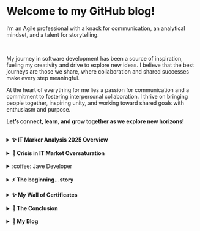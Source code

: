 # Welcome to my GitHub blog!


I’m an Agile professional with a knack for communication, an analytical mindset, and a talent for storytelling.

<br>

My journey in software development has been a source of inspiration, fueling my creativity and drive to explore new ideas. I believe that the best journeys are those we share, where collaboration and shared successes make every step meaningful.


At the heart of everything for me lies a passion for communication and a commitment to fostering interpersonal collaboration. I thrive on bringing people together, inspiring unity, and working toward shared goals with enthusiasm and purpose.  

**Let’s connect, learn, and grow together as we explore new horizons!**


<br>
<details>	
  <summary><b>✨ IT Marker Analysis 2025 Overview </b></summary> 
<br>
The global IT recruitment landscape in 2025 presents a mix of challenges and opportunities, influenced by technological advancements, economic shifts, and evolving workplace dynamics. Here's an overview:
<br>
<br>
  
**Global IT Recruitment Trends:**

1. **Artificial Intelligence (AI) Integration:**
AI is increasingly being utilized to enhance the recruitment process, improving candidate sourcing, screening, and engagement. However, it's essential to manage AI implementation carefully to avoid potential biases and ensure a positive candidate experience.

2. **Focus on Critical Skills:**
There's a heightened emphasis on identifying and acquiring critical skills, particularly in areas like cybersecurity, data analytics, and AI development. Employers are prioritizing candidates with specialized expertise to stay competitive.

3. **Flexible Work Models:**
The demand for remote and hybrid work arrangements remains strong. Companies are adapting to these preferences to attract top talent, offering flexible work environments as a standard practice.

4. **Employee Advocacy and Experience:**
Organizations are focusing on creating positive employee experiences and leveraging employee advocacy to attract and retain talent. A strong employer brand, supported by satisfied employees, is becoming a key differentiator.

**IT Recruitment in Poland:**

Poland's IT sector is experiencing significant growth, with the market size estimated at $28.68 billion in 2024 and projected to reach $46.51 billion by 2029, growing at a compound annual growth rate (CAGR) of 10.15%. 
VERITA HR
 This expansion is driven by both domestic developments and an influx of IT talent from neighboring countries.

However, this rapid growth presents challenges:

* **Talent Shortage:**
The increasing demand for IT professionals may lead to a talent crunch, especially in specialized fields. The existing talent pool might struggle to meet the needs of both startups and multinational corporations operating in Poland. 
DEVSDATA

* **Temporary Employment Trends:**
Approximately 63% of companies in Poland plan to hire temporary workers in the first quarter of 2025, a 12% increase from the same period in the previous year. This trend indicates a shift towards more flexible staffing solutions in response to market uncertainties. 
STAFFING INDUSTRY ANALYSTS

**Conclusion:**

The IT recruitment landscape in 2025 is shaped by technological integration, a focus on critical skills, and evolving work models. In Poland, while the IT sector is poised for substantial growth, addressing the potential talent shortage will be crucial. Companies may need to invest in training and development programs, explore international talent pools, and adapt to flexible employment arrangements to navigate these challenges effectively.
  
  <br />



  </details>

  <br>
<details>	
  <summary><b>🧭 Crisis in IT Market Oversaturation </b></summary> 
<br>

My observation on broader trends and concerns in the II and AI industries, especially in the software development and outstorcing sector.
Let me provide some clarity and context around these points:
<br>
<br>

###The Softwarehouse Model:

1. **How It Works:**

Softwarehouses act as intermediaries, providing skilled teams or individual developers to companies on a project-by-project basis. This is essentially a form of outsourcing, where companies "rent" expertise without taking on long-term employment obligations.

2. **Advantages for Companies:**

* Flexibility in scaling up or down based on project needs.
* Access to specialized talent for short-term requirements.
* Cost savings compared to hiring permanent staff in high-salary regions.
3. **Challenges for Softwarehouses and Developers:**
* **Instability for Employees:** Developers often face uncertainty, moving between projects without long-term security or clear career progression.
* **Market Saturation:** When demand dips (e.g., during economic downturns), softwarehouses face significant challenges in maintaining their workforce.
* **Reputation Risks:** If softwarehouses flood the market with "rentable" developers, it can devalue the perceived worth of individual expertise.

### AI Industry’s Current Challenges:

1. **Economic Slowdown and Reduced Investment:**
The last two years saw many companies scaling back AI projects due to:

* Overestimation of AI's immediate ROI.
* Rising operational costs and the global economic slowdown in 2023-2024.
* Shifting priorities toward cost-saving measures rather than innovation.
2. **Over-Supply of Talent:**
The rapid expansion of AI and IT education programs has led to an oversupply of entry-level talent. While senior and specialized roles remain in demand, the influx of junior candidates has created fierce competition for limited opportunities.

3. **AI Hype vs. Real Applications:**
There is a significant gap between the promise of AI and its practical implementation. Many companies invested heavily in AI without fully understanding its business value, leading to abandoned projects and skepticism about future AI investments.

4. **Geopolitical Tensions:**
Global tensions, especially between major tech players (e.g., the US, China, and the EU), have impacted supply chains, collaboration, and funding for AI initiatives.

###Poland’s Specific Context:
1. **Crisis in Software Development:**
The crisis you mentioned aligns with global trends but has been particularly acute in Poland:

* Poland became a hub for outsourced IT work, making it highly sensitive to global market fluctuations.
* Companies in Poland rely heavily on projects from large, international firms. When these firms cut budgets, the local market suffers significantly.
2. **Oversaturation of Programmers:**
With Poland producing a high number of IT graduates and attracting talent from neighboring countries, the supply of developers far outpaced demand during the downturn.

3. **Signs of Recovery:**
While the situation remains challenging, there are indicators of improvement:

* Some companies are cautiously restarting projects.
* New opportunities are emerging in niche areas like AI, cybersecurity, and cloud computing.
* The EU’s focus on digital transformation may lead to more funding and projects in the region.

###Hope for Improvement:
The industry seems to be slowly recovering, but it will take time to stabilize. Several factors might contribute to the turnaround:

* Renewed Investments: As global economies stabilize, companies may reinvest in digital transformation and AI.
* Shift to Emerging Technologies: Areas like generative AI, quantum computing, and green tech are likely to drive new projects.
* EU Support: Poland, as a member of the EU, might benefit from initiatives aimed at bolstering digital infrastructure and innovation.

###Final Thoughts on the Softwarehouse Model:
While the model provides flexibility, it is inherently fragile. If softwarehouses don’t adapt—by focusing on value-added services, employee retention, or innovative business models—they risk exacerbating the instability in the IT labor market.

The Polish IT and AI industries have demonstrated resilience before, and while challenges persist, opportunities for growth and recovery remain. It’s a matter of aligning skills, investments, and expectations to the realities of the evolving market.


</details>
  <br>

<details>
<summary>:coffee: Jave Developer</summary>
I am a Java developer who has found a true passion in programming. It has become my life, presenting both challenges and wonders. Grit, perseverance, and focus are my guiding principles.



# My Interest in Java 

As a Software Developer with a strong foundation in Java, I specialize in technologies such as Spring, Spring Boot, REST APIs, and JUnit. My expertise extends to related tools and frameworks, including Mockito, Hibernate, MySQL, JDBC, MVC, JSP, Thymeleaf, Bootstrap, Jenkins, Tomcat, Angular, AWS, and Git. These powerful and versatile aspects of programming are integral to my projects.

My personal favorites are algorithms and programmatic challenges on [HackerRankProfile](https://www.hackerrank.com/kacpergierycz)

  
</details>

<br>
<details>	
  <summary><b>⚡  The beginning...story</b></summary> 
  <br />
The beginning
  <br>
I spent years working in sales. While selling IT services, I got the idea to venture into the software business, which led me to start learning a bit about programming. Over time, I discovered that programming was incredibly engaging; solving exercises was rewarding, especially as they increased in difficulty.

The library became my learning ground, where I met friends who were studying various subjects—one was focused on JavaScript, another on UML. Our discussions about programming and the cognitive processes involved in learning were thrilling. I became deeply curious and found myself wanting to learn more and more.
  <br>
  
The first steps I took was with Coursera courses: learning how to learn, [computer science fundamentals & Java basics,](https://coursera.org/share/58d86a3f9fdfe25e90012072d2cb758b), then [more advanced Java](https://user-images.githubusercontent.com/57790974/131525387-5df6ca4d-8db5-44ea-91b6-2d042a48689d.jpg), and finally [Data Structures and Algorithms](https://user-images.githubusercontent.com/57790974/131529228-db168e4a-a67a-4ae8-a625-62750bbac3e9.jpg) in previous courses material was hard but in a noobie friendly way, here stuff begins to be hard just like it should be, peers have only 10% success rate for passing. Math was an issue the precalculus level needed at least. I asked a friend mathematician who was giving lessosns in the library;
  <br>
  -What is discreet mathematics?
  <br>
  -The dark and twisted math with a letter e in it (he answer with a puzzling look).
  <br>
  -Yea this is what I'm looking for
  <br>
  -This material was far back in the academy and I would have to study it again.
  <br> 
  -What now then...
  <br>
  -But I can tell You a secret there is a place where You can learn math for good if you want
  <br>
  -yes yes go on
  <br>
  -The Khan Academy
  <br>
  To the math grinding then, dusted since engineering classes:) [252 videos and 100 h](https://user-images.githubusercontent.com/57790974/131519469-3cce47db-6075-4af3-b88c-dcbe807b988e.jpg) of test later [precalculus done](https://user-images.githubusercontent.com/57790974/131519490-041a41de-fed6-4d8f-a708-46755d713228.jpg). I had so much fun then math is just wonder so smooth and easy. YEA! I went through the fire of Algorithm class. During this time pandemic came and libraries closed. Was worrying would I be able to study at home, this was challenging and still just pushing a little harder but sometimes relaxing more.
  <br>
  Coursera set me up for a 1.2 year gave me great programming skills and some general computer science knowledge to understand what to do next. Yes, I had to figure the rest on my own. First was [Database Design](https://www.youtube.com/watch?v=ztHopE5Wnpc&list=RDCMUC8butISFwT-Wl7EV0hUK0BQ&index=2) Cayleb Curry is a great guy, [MySQL FreeCodeCamp Course](https://www.youtube.com/watch?v=HXV3zeQKqGY&t=16s), w3shool exercise, hacker rank. I realize that there is everything I gonna need. Next is going to be the greatest stuff so far THE SPRING FRAMEWORK!!! the web development. From Chad Derbys Love2Code [Spring & Hibernate](https://www.udemy.com/certificate/UC-793e2670-66b7-4fbf-beae-75fd2fb6cb07/), [Full Stack Angular Spring Boot](https://www.udemy.com/certificate/UC-73d4c3de-3f9e-4518-8ada-7850412a79dd/), [JSP Servlets JDBC](https://www.udemy.com/certificate/UC-bb22db36-8fd5-4105-8d89-0100a4878dac/), [Deploy Java Spring to AWS](https://www.udemy.com/certificate/UC-6d7b8480-fa39-41f4-8976-f86c0399edd5/). After this, I have done Spring home Guides and tutorials. Switched to [Java Brains](https://www.youtube.com/channel/UCYt1sfh5464XaDBH0oH_o7Q) and [Telusco](https://www.youtube.com/channel/UC59K-uG2A5ogwIrHw4bmlEg) and done almost all Courses(Hibernate, JSP/Servlets, JAX-RS, REST, Spring Boot, Hibernate, JDBC, ...). <br>  Now came the time when I feel I'm ready and need to find real projects and people to discuss ideas to expand and solidify my expertise and share the joy of creativity.
Done [Git Branching](https://learngitbranching.js.org/?locale=en_US) :)
 
</details>



<br>
<details>	
  <summary><b>✨  My Wall of Certificates </b></summary> 
  <br />
  
![Java Programming and Software Engineering Fundamentals](https://user-images.githubusercontent.com/57790974/131519732-f70f9049-bc53-4186-a1ae-871f5f4fcce3.jpg)
![Programming Foundations with JavaScript, HTML and CSS](https://user-images.githubusercontent.com/57790974/131519749-673fc919-66ed-49f6-8f4f-a7e8d97f83a4.jpg)
![Java Programming Arrays, Lists, and Structured Data](https://user-images.githubusercontent.com/57790974/131519737-1d53e182-48c5-4db9-9672-1f8f29ec65ed.jpg)
![Java Programming Build a Recommendation System](https://user-images.githubusercontent.com/57790974/131519738-4aec92c3-5bbd-4a92-a54e-cb80aa091e0a.jpg)
![Java Programming Principles of Software Design](https://user-images.githubusercontent.com/57790974/131519743-46b0903d-50b7-4455-9490-65b28bd8230d.jpg)
![Java Programming Solving Problems with Software](https://user-images.githubusercontent.com/57790974/131519747-6ca7f067-3b01-4865-8239-38fdf128a343.jpg)
![Object Oriented Java Programming Data Structures and Beyond](https://user-images.githubusercontent.com/57790974/131525387-5df6ca4d-8db5-44ea-91b6-2d042a48689d.jpg)
![Object Oriented Programming in Java](https://user-images.githubusercontent.com/57790974/131525424-b91223e2-82e3-42c0-b9ae-be7725dc7158.jpg)
![Data Structures and Performance](https://user-images.githubusercontent.com/57790974/131525433-141d6dac-abe4-4124-b998-35896205739f.jpg)
![Advanced Data Structures in Java](https://user-images.githubusercontent.com/57790974/131525472-78618f40-5833-4544-bae6-a07341caa4cd.jpg)
![Mastering the Software Engineering Interview](https://user-images.githubusercontent.com/57790974/131525508-0faaf503-88c1-47e7-92f5-cf272629e042.jpg)
![Capstone Analyzing (Social) Network Data](https://user-images.githubusercontent.com/57790974/131525527-f3458fcd-d385-4b0a-96c5-7aed1459f157.jpg)


![Data Structures and Algorithms](https://user-images.githubusercontent.com/57790974/131529228-db168e4a-a67a-4ae8-a625-62750bbac3e9.jpg)
![Data Structures](https://user-images.githubusercontent.com/57790974/131529273-a2d0315e-83b0-4219-a6e1-f4ef1322ba05.jpg)
![Algorithms on Strings](https://user-images.githubusercontent.com/57790974/131529286-ee6f9e00-7f0a-4e14-bbda-fe944fe4329f.jpg)
![Algorithms on Graphs](https://user-images.githubusercontent.com/57790974/131529305-1618569d-8941-48de-8dd9-b6c328b99bd6.jpg)
![Algorithmic Toolbox](https://user-images.githubusercontent.com/57790974/131529330-d95345dd-b38a-4a37-9c2b-c15d6ab16e3d.jpg)
![Advanced Algorithms and Complexity](https://user-images.githubusercontent.com/57790974/131529340-9cd9fd12-1985-4ff5-954c-17f19ea391dc.jpg)
![Genome Assembly Programming Challenge](https://user-images.githubusercontent.com/57790974/131529351-7d67f8d8-bf4a-46ef-9b2e-9c3ef0635e98.jpg)

![Learn Java Unit Testing with Junit   Mockito in 30 Steps](https://user-images.githubusercontent.com/57790974/149108913-94124052-f908-4269-93ea-3859e7c6d343.jpg)
![Master Java Unit Testing with Spring Boot   Mockito](https://user-images.githubusercontent.com/57790974/149108591-1aa0aeb5-8293-47ba-937d-bbcae1f07c45.jpg)
![Docker for Beginners DevOps for Java, Spring Boot](https://user-images.githubusercontent.com/57790974/149109049-36538ed8-b775-47a1-b614-d0ac4af97ad9.jpg)
![Deploy Java Spring to AWS](https://user-images.githubusercontent.com/57790974/131817550-2800ec39-7f5e-467b-91ae-049fc1542d37.jpg)
![Full Stack Angular Spring Boot](https://user-images.githubusercontent.com/57790974/131817562-7d6696bd-c07f-4565-83e6-e3748f16ac33.jpg)
![JSP Servlets JDBC](https://user-images.githubusercontent.com/57790974/131817571-7e9e3169-aecc-4d01-a394-0824a59e9e38.jpg)
![Spring   Hibernate](https://user-images.githubusercontent.com/57790974/131817586-2606a05b-e29c-44f4-8696-d01e0cf10375.jpg)
![Java ](https://user-images.githubusercontent.com/57790974/152101045-7bf6fe5d-42ec-4bf8-bd0d-ab361d381c1b.png)  
![SQL](https://user-images.githubusercontent.com/57790974/152100942-c5193b7a-3e73-4713-a98f-1678f024be59.png)


![khan profile2](https://user-images.githubusercontent.com/57790974/131519455-f6138392-bc8f-40c0-855b-acbf3fb25da6.jpg)
![khan progres2](https://user-images.githubusercontent.com/57790974/131519469-3cce47db-6075-4af3-b88c-dcbe807b988e.jpg)
![khan2](https://user-images.githubusercontent.com/57790974/131519490-041a41de-fed6-4d8f-a708-46755d713228.jpg)

  
</details>

<br>
<details>	
  <summary><b>🍒  The Conclusion </b></summary> 
  <br />
  


  I learn a lot and I'm proud of it.
  <br>
  The way I've chosen needed passion, persistence, iron will to overcome obstacles, intelligence, creativity, curiosity a positive attitude, social and a sense of humor to keep it all together.
  <br>
  There is still a lot to learn and create ahead this is what I'm waiting for. 
  
  </details>
  
  
  <br>  
<details>	
  <summary><b>📘 My Blog </b></summary> 
  <br>
  
**Saturday 07.05.22 I started Blog** <br>

  I recently went through several technical interviews and gained a lot of knowledge from them. I am especially grateful to the recruiters who gave me the opportunity to test and enhance my knowledge while speaking with expert programmers.

Most programmers I met are very precise and focused individuals. Their speed of thinking improves significantly when they are well-acquainted with a concept. The knowledge being tested in these interviews is primarily based on computer science concepts and theory.
  1. SOLID
  2. Agile
  3. Clean Code
  4. Object Oriented Programming
  5. Test Driven Development
  6. Data Structures
  7. Multitreading
  8. Streams
  9. Spring Framework
  10. Design Patterns
  11. SQL
  12. JAVA fundamentals
  13. CI/CD pipeline Unknown
  14. flyway/liquidbase Unknown
  
  <br>
   Abstraction is a common question, so I decided to memorize this beautiful sentence: <br> *"In essence, the abstraction is preserving the information that is   relevant in a given context, and forgetting information that is irrelevant in that context"* <br> - John V. Guttag <br><br>
  Inspired by this, I am on a quest to delve into these concepts and understand them at least to the level of my current knowledge in computer science. The areas I need to focus on the most are Clean Code, Agile, and SOLID principles.

Regarding SOLID, I will leave the Liskov Substitution Principle (L) and Dependency Inversion Principle (D) for later. For now, I am concentrating on:

S: Single Responsibility Principle
O: Open/Closed Principle
I: Interface Segregation Principle
For Clean Code, here are some general rules:

Ensure your code is easy to read and understand.
Provide an introduction with general concepts to set the stage for what follows.
Use descriptive names for methods and classes.
If a method is too long, try to extract parts into separate methods.
There is much more to this, but these are the foundational guidelines I am focusing on.
  
  Agile
  This has a great name everyone would like this name being their quality lol
  The values are quite fine they are:<br>
  - Individuals and interactions over process and tools
  - Working software over comprehensive documentation
  - Customer collaboration over contract negotiation
  - Responding to change by following the plan
 
  Yes this sounds great
  
10.05.22
  I haven’t decided whether to write in a standard diary format or to modify the text with advanced knowledge. I think both approaches would be fine, but I prefer the journal-like style.

Regarding my progress, I’ve made a significant breakthrough in my typing practice. I was stuck for a while, trying to type as fast as possible, but I kept making numerous mistakes. Eventually, I decided to slow down and focus on precision. This change led to a huge improvement in accuracy with little to no loss in speed, which was surprising. Even when I felt like I was typing slower, I maintained the same speed as before. The conclusion is that focusing on correctness actually makes things faster without realizing it. I suspect that trying to type accurately speeds up your thinking process, which might be the cause. I will continue this approach because my progress is now consistent, and it seems to be the right way to go. The essence is that working smarter is better than working harder! [basic git formatting](https://docs.github.com/en/get-started/writing-on-github/getting-started-with-writing-and-formatting-on-github/basic-writing-and-formatting-syntax#relative-links) .
  
  11.05.22
  Yesterday, I had a great conversation with a developer and added a few topics to my list. He mentioned an interesting point: after some time, programming can become a bit monotonous. However, there are ways to keep it engaging, such as interacting with clients and exploring their interests. 
  
  12.05.22
  Another day another oportunity 
  I find out that the more I speak the more I get use to speaking with developers and geting in theig thinking process and like them and it's a mutual process.
  But to the main technicall stuff the SQL zoo I greatly consider the best place to learn SQL and it thought me well.
  I had to make a revisit to https://learngitbranching.js.org to get to:<br>
  rebase -i C1 C3 copying the C1 C2 C3 from head location to new brach or rearange them <br>
  checkout C3  moving with main or into branches
  branch -f foo C3 moves foo to the C3 commit
  <br>
  need to find out how to move thro hash maps using streams!!
  
  <br />
  
  24.05.22
  After a week long holidays I'm back in programming there is some thinkg that i want to write about last day of recruitment but about it later here now the yesterday. Yesterday was first day after a holidays the first holidays after 3 long years it's almost hard to figure out how long this period is 3 years of constatnt learning passed like one or even less and there is still more to learn it's the best part. During last technical interview i encouter the best understanding about a way I can go into after all this algorithms and math i can go to neural networks, the graphs was my favorite part of all and this seems to be a natural extension, first ofcourse the Samsung inducion:) and all the stuf with kotlin multithreading and static analyzis and clean code and all of this. Yest It will be a great adventure cant wait. But to the first day it was hard to swich to working hours and to get into programing but the progres have been made and I see the benefit of fresh mind I setup InteliJ IDEA git and started with multithreading, streams lambdas today books came had to go for them. I'm exited.
  
  
  30.05.22
  Have less and less time the more I practice for Samsung there is more to notice but now have to practice then I note only Topics.
  Concurency I just started but find out have to get this it's 10 h to get a greter understanding
  Streams well understand done some examples and thing is clear
  Optional just Optional
  Kotlin on jetBrains great platforn there is a lot I'm in 1/5 
  sonar just started
  
  06.06.22
  The Induction is done it hapend so fast now first week in Samsung the work culture is the bigest thing The Samsung have to offer people are helpfull and easy going focuse on work of course but open to discussions. I had a greate guy for a part leader the guy that is not hesitating in correting me if there is something worong and I'm gretfull for this insight the learning is double this way. The amout of stuff that is to setup is menagable have to be carefull with helpfullnes of guys becouse the best lerning is a way thro fire of understanding and I have to train concepts and recall the stuff. Yes soon the programming will finaly be upon me and I will swimm deep in Java to program the program I'm just little afraid that I will sweem so deep it would be hard to get in to the surface again but have to go finally I'm walking my path.
  
  21.02.23
  Long time passed since I wrote someting last. I am doing revision of my knowleage of Java, Spring, SQL. Now grinding java on Oracle docs and I found them very good like a source of material quite surpising there was a time I consider it a waste of time. Now its place with best knowleage and examples tried to find the Spring in simmilar fasion but well I need to explre some more in spring.io.
  Well java basics JVM, JRE, JDK, variables, classes  
  
  23.02.23 
  After some time in Oracle Java documentation I have realized that there is no better place to learn Java all others are just trying to reinvent the weel and in the process some of them are corupting the subject. After this i know that I'm going to stay on Oracle for some time week is a realistic estimation. Some progres has been made in Spring REST learning mostly some annotations for REST but still need some more. 
  I realize that I have to redo my CV in complitly different way more specialized in the way of things I'm relearning now. Core Java, Spring, SQL and only this.
  
    </details>
  

# Besides programming

When life became a quest for knowledge of Java programming it's exciting. The challenge is how to do it 8-10h/d 6d/week and stay consistent for years yea 2.5y. Need for mental variety and healthy habits are necessary:)  
 There are things that I found useful and helpful to keep me up and running smoothly and relaxed: learning practices mainly Pomodoro technique:), Tony Buzan's Mind Maps and thoughts practices mnemonics, walks in the park, friends, keyboard master, meditations, self hypnosis, juggling, guitar, funny things I love to laugh, sport lot of sport and last but not least books.
 
#
<!--Coding calms me down.-->
 
#

I set myself to achieve mastery in computer science. I can write application in Java, implements algorithms and have funn doing it. 



<!---
KacperGierycz/KacperGierycz is a ✨ special ✨ repository because its `README.md` (this file) appears on your GitHub profile.
You can click the Preview link to take a look at your changes.
--->
